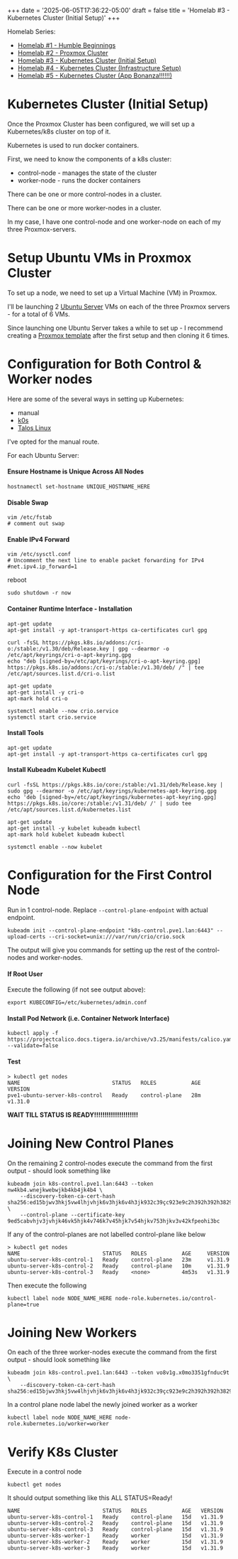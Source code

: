+++
date = '2025-06-05T17:36:22-05:00'
draft = false
title = 'Homelab #3 - Kubernetes Cluster (Initial Setup)'
+++

Homelab Series:

- [Homelab #1 - Humble Beginnings](/tinkering/2024-08-26/)
- [Homelab #2 - Proxmox Cluster](/tinkering/2025-06-04/)
- [Homelab #3 - Kubernetes Cluster (Initial Setup)](/tinkering/2025-06-05/)
- [Homelab #4 - Kubernetes Cluster (Infrastructure Setup)](/tinkering/2025-06-06/)
- [Homelab #5 - Kubernetes Cluster (App Bonanza!!!!!!)](/tinkering/2025-06-08/)

# Kubernetes Cluster (Initial Setup)

Once the Proxmox Cluster has been configured,
we will set up a Kubernetes/k8s cluster on top of it.

Kubernetes is used to run docker containers.

First, we need to know the components of a k8s cluster:
- control-node - manages the state of the cluster 
- worker-node - runs the docker containers

There can be one or more control-nodes in a cluster.

There can be one or more worker-nodes in a cluster.

In my case, I have one control-node and one worker-node on each of my three Proxmox-servers.

# Setup Ubuntu VMs in Proxmox Cluster

To set up a node, we need to set up a Virtual Machine (VM) in Proxmox.

I'll be launching 2 [Ubuntu Server](https://ubuntu.com/download/server) VMs on each of the three Proxmox servers - for a total of 6 VMs.

Since launching one Ubuntu Server takes a while to set up - I recommend creating a [Proxmox template](https://pve.proxmox.com/wiki/VM_Templates_and_Clones) after the first setup and then cloning it 6 times.

# Configuration for Both Control & Worker nodes

Here are some of the several ways in setting up Kubernetes:
- manual
- [k0s](https://docs.k0sproject.io/stable/install/)
- [Talos Linux](https://github.com/siderolabs/talos)

I've opted for the manual route.

For each Ubuntu Server:

#### Ensure Hostname is Unique Across All Nodes
```shell
hostnamectl set-hostname UNIQUE_HOSTNAME_HERE
```

#### Disable Swap
```shell
vim /etc/fstab
# comment out swap
```

#### Enable IPv4 Forward
```shell
vim /etc/sysctl.conf
# Uncomment the next line to enable packet forwarding for IPv4
#net.ipv4.ip_forward=1
```
reboot
```shell
sudo shutdown -r now
```

#### Container Runtime Interface - Installation
```shell
apt-get update
apt-get install -y apt-transport-https ca-certificates curl gpg
 
curl -fsSL https://pkgs.k8s.io/addons:/cri-o:/stable:/v1.30/deb/Release.key | gpg --dearmor -o /etc/apt/keyrings/cri-o-apt-keyring.gpg
echo "deb [signed-by=/etc/apt/keyrings/cri-o-apt-keyring.gpg] https://pkgs.k8s.io/addons:/cri-o:/stable:/v1.30/deb/ /" | tee /etc/apt/sources.list.d/cri-o.list
 
apt-get update
apt-get install -y cri-o
apt-mark hold cri-o
 
systemctl enable --now crio.service
systemctl start crio.service
```

#### Install Tools
```shell
apt-get update
apt-get install -y apt-transport-https ca-certificates curl gpg
```

#### Install Kubeadm Kubelet Kubectl
```shell
curl -fsSL https://pkgs.k8s.io/core:/stable:/v1.31/deb/Release.key | sudo gpg --dearmor -o /etc/apt/keyrings/kubernetes-apt-keyring.gpg
echo 'deb [signed-by=/etc/apt/keyrings/kubernetes-apt-keyring.gpg] https://pkgs.k8s.io/core:/stable:/v1.31/deb/ /' | sudo tee /etc/apt/sources.list.d/kubernetes.list
 
apt-get update
apt-get install -y kubelet kubeadm kubectl
apt-mark hold kubelet kubeadm kubectl
 
systemctl enable --now kubelet
```

# Configuration for the First Control Node

Run in 1 control-node. Replace `--control-plane-endpoint` with actual endpoint.

```shell
kubeadm init --control-plane-endpoint "k8s-control.pve1.lan:6443" --upload-certs --cri-socket=unix:///var/run/crio/crio.sock
```

The output will give you commands for setting up the rest of the control-nodes and worker-nodes.

#### If Root User

Execute the following (if not see output above):

```shell
export KUBECONFIG=/etc/kubernetes/admin.conf
```

#### Install Pod Network (i.e. Container Network Interface)

```shell
kubectl apply -f https://projectcalico.docs.tigera.io/archive/v3.25/manifests/calico.yaml --validate=false
```

#### Test
```shell
> kubectl get nodes
NAME                             STATUS   ROLES           AGE   VERSION
pve1-ubuntu-server-k8s-control   Ready    control-plane   28m   v1.31.0
```

**WAIT TILL STATUS IS READY!!!!!!!!!!!!!!!!!!!!!**

# Joining New Control Planes

On the remaining 2 control-nodes execute the command from the first output - should look something like

```shell
kubeadm join k8s-control.pve1.lan:6443 --token nw4kb4.wnejkwebwjkb4kb4jk4b4 \
    --discovery-token-ca-cert-hash sha256:ed15bjwv3hkj5vw4lhjvhjk6v3hjk6v4h3jk932c39çc923e9c2h392h392h3829 \
    --control-plane --certificate-key 9ed5cabvhjv3jvhjk46vk5hjk4v746k7v45hjk7v54hjkv753hjkv3v42kfpeohi3bc
```

If any of the control-planes are not labelled control-plane like below
```shell
> kubectl get nodes
NAME                          STATUS   ROLES           AGE     VERSION
ubuntu-server-k8s-control-1   Ready    control-plane   23m     v1.31.9
ubuntu-server-k8s-control-2   Ready    control-plane   10m     v1.31.9
ubuntu-server-k8s-control-3   Ready    <none>          4m53s   v1.31.9
```

Then execute the following

```shell
kubectl label node NODE_NAME_HERE node-role.kubernetes.io/control-plane=true
```

# Joining New Workers

On each of the three worker-nodes execute the command from the first output - should look something like

```shell
kubeadm join k8s-control.pve1.lan:6443 --token vo8v1g.x0mo3351gfnduc9t \
    --discovery-token-ca-cert-hash sha256:ed15bjwv3hkj5vw4lhjvhjk6v3hjk6v4h3jk932c39çc923e9c2h392h392h3829
```

In a control plane node label the newly joined worker as a worker

```shell
kubectl label node NODE_NAME_HERE node-role.kubernetes.io/worker=worker
```

# Verify K8s Cluster

Execute in a control node

```shell
kubectl get nodes
```

It should output something like this ALL STATUS=Ready!
```shell
NAME                          STATUS   ROLES           AGE   VERSION
ubuntu-server-k8s-control-1   Ready    control-plane   15d   v1.31.9
ubuntu-server-k8s-control-2   Ready    control-plane   15d   v1.31.9
ubuntu-server-k8s-control-3   Ready    control-plane   15d   v1.31.9
ubuntu-server-k8s-worker-1    Ready    worker          15d   v1.31.9
ubuntu-server-k8s-worker-2    Ready    worker          15d   v1.31.9
ubuntu-server-k8s-worker-3    Ready    worker          15d   v1.31.9
```
